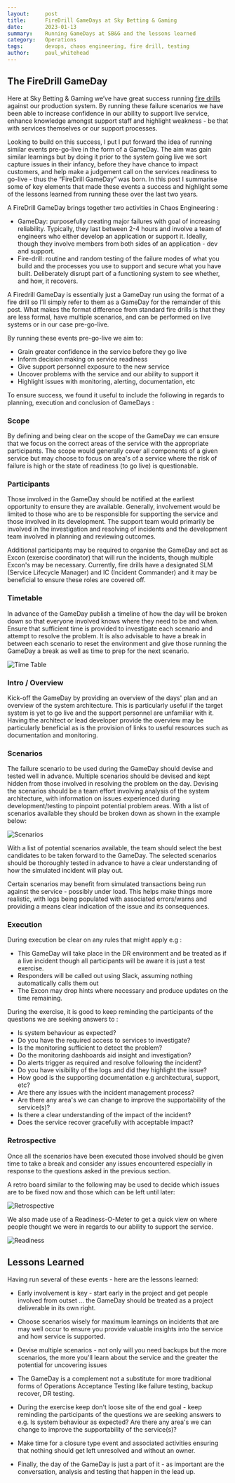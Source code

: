 ```yaml
---
layout:     post
title:      FireDrill GameDays at Sky Betting & Gaming
date:       2023-01-13
summary:    Running GameDays at SB&G and the lessons learned
category:   Operations
tags:       devops, chaos engineering, fire drill, testing
author:     paul_whitehead
---
```


## The FireDrill GameDay

Here at Sky Betting & Gaming we’ve have great success running [fire drills](https://sbg.technology/2018/05/04/firedrills-in-core/) against our production system. By running these failure scenarios we have been able to increase confidence in our ability to support live service, enhance knowledge amongst support staff and highlight weakness - be that with services themselves or our support processes. 

Looking to build on this success, I put I put forward the idea of running similar events pre-go-live in the form of a GameDay. The aim was gain similar learnings but by doing it prior to the system going live we sort capture issues in their infancy, before they have chance to impact customers, and help make a judgement call on the services readiness to go-live - thus the “FireDrill GameDay” was born. In this post I summarise some of key elements that made these events a success and highlight some of the lessons learned from running these over the last two years. 

A FireDrill GameDay brings together two activities in Chaos Engineering :

* GameDay: purposefully creating major failures with goal of increasing reliability. Typically, they last between 2-4 hours and involve a team of engineers who either develop an application or support it. Ideally, though they involve members from both sides of an application - dev and support.
  
* Fire-drill: routine and random testing of the failure modes of what you build and the processes you use to support and secure what you have built. Deliberately disrupt part of a functioning system to see whether, and how, it recovers.

A Firedrill GameDay is essentially just a GameDay run using the format of a fire drill so I’ll simply refer to them as a GameDay for the remainder of this post. What makes the format difference from standard fire drills is that they are less formal, have multiple scenarios, and can be performed on live systems or in our case pre-go-live. 

By running these events pre-go-live we aim to:

* Grain greater confidence in the service before they go live
* Inform decision making on service readiness
* Give support personnel exposure to the new service
* Uncover problems with the service and our ability to support it
* Highlight issues with monitoring, alerting, documentation, etc

To ensure success, we found it useful to include the following in regards to planning, execution and conclusion of GameDays : 

### Scope
By defining and being clear on the scope of the GameDay we can ensure that we focus on the correct areas of the service with the appropriate participants. The scope would generally cover all components of a given service but may choose to focus on area's of a service where the risk of failure is high or the state of readiness (to go live) is questionable.


### Participants
Those involved in the GameDay should be notified at the earliest opportunity to ensure they are available. Generally, involvement would be limited to those who are to be responsible for supporting the service and those involved in its development. The support team would primarily be involved in the investigation and resolving of incidents and the development team involved in planning and reviewing outcomes.

Additional participants may be required to organise the GameDay and act as Excon (exercise coordinator) that will run the incidents, though multiple Excon's may be necessary.
Currently, fire drills have a designated SLM (Service Lifecycle Manager) and IC (Incident Commander) and it may be beneficial to ensure these roles are covered off.

### Timetable
In advance of the GameDay publish a timeline of how the day will be broken down so that everyone involved knows where they need to be and when. Ensure that sufficient time is provided to investigate each scenario and attempt to resolve the problem. It is also advisable to have a break in between each scenario to reset the environment and give those running the GameDay a break as well as time to prep for the next scenario.

![Time Table](/images/gameday_image1.png)

### Intro / Overview
Kick-off the GameDay by providing an overview of the days' plan and an overview of the system architecture. This is particularly useful if the target system is yet to go live and the support personnel are unfamiliar with it. Having the architect or lead developer provide the overview may be particularly beneficial as is the provision of links to useful resources such as documentation and monitoring. 

### Scenarios
The failure scenario to be used during the GameDay should devise and tested well in advance. Multiple scenarios should be devised and kept hidden from those involved in resolving the problem on the day. Devising the scenarios should be a team effort involving analysis of the system architecture, with information on issues experienced during development/testing to pinpoint potential problem areas. With a list of scenarios available they should be broken down as shown in the example below:

![Scenarios](/images/gameday_image2.png)

With a list of potential scenarios available, the team should select the best candidates to be taken forward to the GameDay. The selected scenarios should be thoroughly tested in advance to have a clear understanding of how the simulated incident will play out.

Certain scenarios may benefit from simulated transactions being run against the service - possibly under load. This helps make things more realistic, with logs being populated with associated errors/warns and providing a means clear indication of the issue and its consequences.

### Execution
During execution be clear on any rules that might apply e.g :

* This GameDay will take place in the DR environment and be treated as if a live incident though all participants will be aware it is just a test exercise. 
* Responders will be called out using Slack, assuming nothing automatically calls them out
* The Excon may drop hints where necessary and produce updates on the time remaining.

During the exercise, it is good to keep reminding the participants of the questions we are seeking answers to :

* Is system behaviour as expected?
* Do you have the required access to services to investigate?
* Is the monitoring sufficient to detect the problem?
* Do the monitoring dashboards aid insight and investigation?
* Do alerts trigger as required and resolve following the incident?
* Do you have visibility of the logs and did they highlight the issue?
* How good is the supporting documentation e.g architectural, support, etc?
* Are there any issues with the incident management process?
* Are there any area's we can change to improve the supportability of the service(s)?
* Is there a clear understanding of the impact of the incident?
* Does the service recover gracefully with acceptable impact?


### Retrospective
Once all the scenarios have been executed those involved should be given time to take a break and consider any issues encountered especially in response to the questions asked in the previous section. 

A retro board similar to the following may be used to decide which issues are to be fixed now and those which can be left until later:

![Retrospective](/images/gameday_image3.png)

We also made use of a Readiness-O-Meter to get a quick view on where people thought we were in regards to our ability to support the service. 

![Readiness](/images/gameday_image4.png)


## Lessons Learned

Having run several of these events - here are the lessons learned:

* Early involvement is key - start early in the project and get people involved from outset … the GameDay should be treated as a project deliverable in its own right.

* Choose scenarios wisely for maximum learnings on incidents that are may well occur to ensure you provide valuable insights into the service and how service is supported.

* Devise multiple scenarios - not only will you need backups but the more scenarios, the more you'll learn about the service and the greater the potential for uncovering issues

* The GameDay is a complement not a substitute for more traditional forms of Operations Acceptance Testing like failure testing, backup recover, DR testing.

* During the exercise keep don't loose site of the end goal - keep reminding the participants of the questions we are seeking answers to e.g. Is system behaviour as expected? Are there any area's we can change to improve the supportability of the service(s)?

* Make time for a closure type event and associated activities ensuring that nothing should get left unresolved and without an owner.

* Finally, the day of the GameDay is just a part of it - as important are the conversation, analysis and testing that happen in the lead up.
